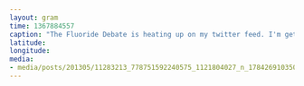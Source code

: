 ```yaml
---
layout: gram
time: 1367884557
caption: "The Fluoride Debate is heating up on my twitter feed. I'm getting input from both sides!!"
latitude: 
longitude: 
media:
- media/posts/201305/11283213_778751592240575_1121804027_n_17842691035000351.jpg
---
```

